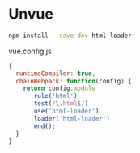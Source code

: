# Unvue

``` bash
npm install --save-dev html-loader
```


vue.config.js
``` js
{
  runtimeCompiler: true,
  chainWebpack: function(config) {
    return config.module
      .rule('html')
      .test(/\.html$/)
      .use('html-loader')
      .loader('html-loader')
      .end();
  }
}
```